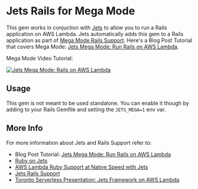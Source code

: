 # Jets Rails for Mega Mode

This gem works in conjuction with [Jets](http://rubyonjets.com/) to allow you to run a Rails application on AWS Lambda. Jets automatically adds this gem to a Rails application as part of [Mega Mode Rails Support](http://rubyonjets.com/docs/rails-support/).  Here's a Blog Post Tutorial that covers Mega Mode: [Jets Mega Mode: Run Rails on AWS Lambda](https://blog.boltops.com/2018/11/03/jets-mega-mode-run-rails-on-aws-lambda).

Mega Mode Video Tutorial:

[![Jets Mega Mode: Rails on AWS Lambda](https://img.youtube.com/vi/hr-A6AHXuO0/0.jpg)](https://www.youtube.com/watch?v=hr-A6AHXuO0)

## Usage

This gem is not meant to be used standalone. You can enable it though by adding to your Rails Gemfile and setting the `JETS_MEGA=1` env var.

## More Info

For more information about Jets and Rails Support refer to:

* Blog Post Tutorial: [Jets Mega Mode: Run Rails on AWS Lambda](https://blog.boltops.com/2018/11/03/jets-mega-mode-run-rails-on-aws-lambda)
* [Ruby on Jets](http://rubyonjets.com)
* [AWS Lambda Ruby Support at Native Speed with Jets](https://blog.boltops.com/2018/09/02/aws-lambda-ruby-support-at-native-speed-with-jets)
* [Jets Rails Support](http://rubyonjets.com/docs/rails-support/)
* [Toronto Serverless Presentation: Jets Framework on AWS Lambda](https://blog.boltops.com/2018/09/25/toronto-serverless-presentation-jets-framework-on-aws-lambda)
